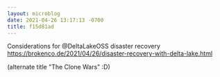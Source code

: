 ```yaml
---
layout: microblog
date: 2021-04-26 13:17:13 -0700
title: f15d81ad
---
```

Considerations for @DeltaLakeOSS disaster recovery https://brokenco.de/2021/04/26/disaster-recovery-with-delta-lake.html


(alternate title "The Clone Wars" :D)
